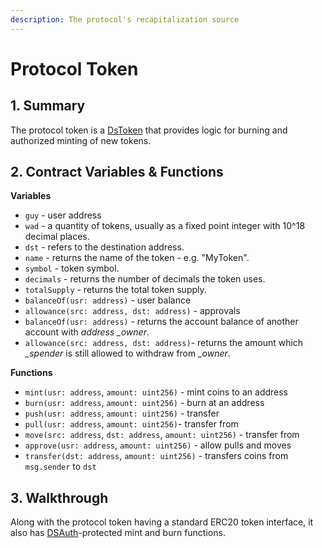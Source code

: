 ```yaml
---
description: The protocol's recapitalization source
---
```


# Protocol Token

## 1. Summary <a id="1-introduction-summary"></a>

The protocol token is a [DsToken](https://github.com/reflexer-labs/ds-token.git) that provides logic for burning and authorized minting of new tokens.

## 2. Contract Variables & Functions <a id="2-contract-details"></a>

**Variables**

* `guy` - user address
* `wad` - a quantity of tokens, usually as a fixed point integer with 10^18 decimal places.
* `dst` - refers to the destination address.
* `name` - returns the name of the token - e.g. "MyToken".
* `symbol` - token symbol.
* `decimals` - returns the number of decimals the token uses.
* `totalSupply` - returns the total token supply.
* `balanceOf(usr: address)` - user balance
* `allowance(src: address, dst: address)` - approvals
* `balanceOf(usr: address)` - returns the account balance of another account with _address \_owner_.
* `allowance(src: address, dst: address)`- returns the amount which _\_spender_ is still allowed to withdraw from _\_owner_.

**Functions**

* `mint(usr: address`, `amount: uint256)` - mint coins to an address
* `burn(usr: address`, `amount: uint256)` - burn at an address
* `push(usr: address`, `amount: uint256)` - transfer
* `pull(usr: address`, `amount: uint256)`- transfer from
* `move(src: address`, `dst: address`, `amount: uint256)` - transfer from
* `approve(usr: address`, `amount: uint256)` - allow pulls and moves
* `transfer(dst: address`, `amount: uint256)` - transfers coins from `msg.sender` to `dst`

## 3. Walkthrough <a id="3-key-mechanisms-and-concepts"></a>

Along with the protocol token having a standard ERC20 token interface, it also has [DSAuth](https://github.com/reflexer-labs/ds-auth)-protected mint and burn functions.

